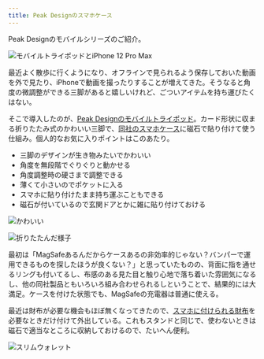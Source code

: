 ```yaml
---
title: Peak Designのスマホケース
---
```

Peak Designのモバイルシリーズのご紹介。

![](https://lh4.googleusercontent.com/x5AMgfN8EESS9Wxzn_IQDCfVxWiabvWxD8Vs89n-BSOcUmhhXaXqJE6l54evcDPTPZ4HdlB6h5cpPMMMGZKKQXWol-pXvz5Ofgks8BHe5bpD6tRVNYpk1Tp6qh6PrYlQK3wfhAvMQoCgCV0c8UDJOCFSQ3cCAX5T8VfVMsDTXXTkeTVK0nA_8FLzjT7A "モバイルトライポッドとiPhone 12 Pro Max")

最近よく散歩に行くようになり、オフラインで見られるよう保存しておいた動画を外で見たり、iPhoneで動画を撮ったりすることが増えてきた。そうなると角度の微調整ができる三脚があると嬉しいけれど、ごついアイテムを持ち運びたくはない。

そこで導入したのが、[Peak Designのモバイルトライポッド](https://www.amazon.co.jp/dp/B09FRZPLL3)。カード形状に収まる折りたたみ式のかわいい三脚で、[同社のスマホケース](https://www.amazon.co.jp/dp/B09FP3HP7Z?)に磁石で貼り付けて使う仕組み。個人的なお気に入りポイントはこのあたり。

*   三脚のデザインが生き物みたいでかわいい
*   角度を無段階でぐりぐりと動かせる
*   角度調整時の硬さまで調整できる
*   薄くて小さいのでポケットに入る
*   スマホに貼り付けたまま持ち運ぶこともできる
*   磁石が付いているので玄関ドアとかに雑に貼り付けておける

![](https://lh5.googleusercontent.com/LlVFyjK3pV9SlKnRg6Qp3vMoLUv1-bal2pEpM6F4EjXEiuYtyBjTM9qXtpIZJ2eiu5o3PV26jQ9nll1GYGRQ90R2oxJpq1T3hd2dcip4vkO8XFAz8OquJmpZv7HPNUE2skqD_hZXok5QQ_8cJB4HJXqkzMGat9xHNBJTrOIcjQUbYuy2iMZ0VFG5YUzJ "かわいい")

![](https://lh4.googleusercontent.com/WQfAzzxjSNL2XLTPTCv4g2fJpyHDalpW0dEFQMcKDPRsru9oa9Dj_46qPRrChp5wXF0eQWnPrG1qgJpvzp_qMiKWe9a5lUgQhZUQT60rea2MD2jw57ApXytr6uwwMfaKfrUlp4afKRZ9FDAsFbXMSeUkaiMU8759enQ3hsm2Ykhq1hnGyoSQDLcWPTzK "折りたたんだ様子")

最初は「MagSafeあるんだからケースあるの非効率的じゃない？バンパーで運用できるものを探したほうが良くない？」と思っていたものの、背面に指を通せるリングも付いてるし、布感のある見た目と触り心地で落ち着いた雰囲気になるし、他の同社製品ともいろいろ組み合わせられるしということで、結果的には大満足。ケースを付けた状態でも、MagSafeの充電器は普通に使える。

最近は財布が必要な機会もほぼ無くなってきたので、[スマホに付けられる財布](https://www.amazon.co.jp/dp/B09FSGW671)を必要なときだけ付けて外出している。これもスタンドと同じで、使わないときは磁石で適当なところに収納しておけるので、たいへん便利。

![](https://lh4.googleusercontent.com/SHXMTlnxc1UWlzsVKjAXxOOWQS1S7mFXnwkdsYhbs29iSrYUVP_OGUhCsG8aQmF0P9Lgmm93kNXG3ordShPgkTlM8ZMgwxaBrmOTlTKADrNzZagT5bYVRlvSABT0M_W7lSAqXxUEkC5Ydvz3PMaFwaA5iwXnx9gFW93f06zrgdBhgpz9e8YIay4VUYqE "スリムウォレット")
